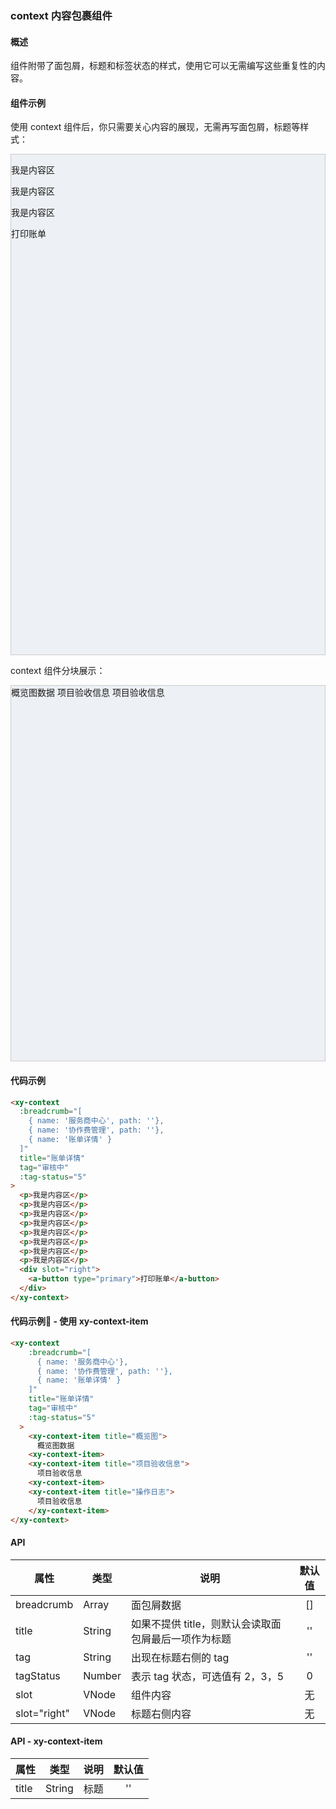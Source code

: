 ### context 内容包裹组件

#### 概述

组件附带了面包屑，标题和标签状态的样式，使用它可以无需编写这些重复性的内容。

#### 组件示例

使用 context 组件后，你只需要关心内容的展现，无需再写面包屑，标题等样式：

<div style="background: #EDF0F4; border: 1px solid #ccc;height: 800px;">
  <antd-xy-context
    :breadcrumb="[
      { name: '服务商中心'},
      { name: '协作费管理', path: ''}, 
      { name: '账单详情' }
    ]"
    title="账单详情"
    tag="审核中"
    :tag-status="5"
  >
    <p>我是内容区</p>
    <p>我是内容区</p>
    <p>我是内容区</p>
    <div slot="right">
      <a-button type="primary">打印账单</a-button>
    </div>
  </antd-xy-context>
</div>

context 组件分块展示：

<div style="background: #EDF0F4; border: 1px solid #ccc;height: 600px;">
  <antd-xy-context
    :breadcrumb="[
      { name: '服务商中心'},
      { name: 'iFrame 跳转到其它项目', path: '', href: '/customer/list' }, 
      { name: '事件', path: '', handler: () => '123' }, 
      { name: '账单详情' }
    ]"
    title="账单详情"
    tag="审核中"
    :tag-status="5"
  >
    <antd-xy-context-item title="概览图">
      概览图数据
    </antd-xy-context-item>
    <antd-xy-context-item title="项目验收信息">
      项目验收信息
    </antd-xy-context-item>
    <antd-xy-context-item title="操作日志">
      项目验收信息
    </antd-xy-context-item>
  </antd-xy-context>
</div>

#### 代码示例

```html
<xy-context
  :breadcrumb="[
    { name: '服务商中心', path: ''},
    { name: '协作费管理', path: ''}, 
    { name: '账单详情' }
  ]"
  title="账单详情"
  tag="审核中"
  :tag-status="5"
>
  <p>我是内容区</p>
  <p>我是内容区</p>
  <p>我是内容区</p>
  <p>我是内容区</p>
  <p>我是内容区</p>
  <p>我是内容区</p>
  <p>我是内容区</p>
  <p>我是内容区</p>
  <div slot="right">
    <a-button type="primary">打印账单</a-button>
  </div>
</xy-context>
```

#### 代码示例 - 使用 xy-context-item

```html
<xy-context
    :breadcrumb="[
      { name: '服务商中心'},
      { name: '协作费管理', path: ''},
      { name: '账单详情' }
    ]"
    title="账单详情"
    tag="审核中"
    :tag-status="5"
  >
    <xy-context-item title="概览图">
      概览图数据
    <xy-context-item>
    <xy-context-item title="项目验收信息">
      项目验收信息
    <xy-context-item>
    <xy-context-item title="操作日志">
      项目验收信息
    </xy-context-item>
</xy-context>
```

#### API

| 属性 | 类型 | 说明 | 默认值 |
| --- | --- | --- | :-: |
| breadcrumb | Array | 面包屑数据 | [] |
| title | String | 如果不提供 title，则默认会读取面包屑最后一项作为标题 | '' |
| tag | String | 出现在标题右侧的 tag | '' |
| tagStatus | Number | 表示 tag 状态，可选值有 2，3，5 | 0 |
| slot | VNode | 组件内容 | 无 |
| slot="right" | VNode | 标题右侧内容 | 无 |

#### API - xy-context-item

| 属性 | 类型 | 说明 | 默认值 |
| --- | --- | --- | :-: |
| title | String | 标题 | '' |
